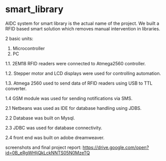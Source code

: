 # smart_library

AIDC system for smart library is the actual name of the project.
We built a RFID based smart solution which removes manual intervention in libraries.

2 basic units:
1. Microcontroller
2. PC

1.1. 2EM18 RFID readers were connected to Atmega2560 controller.

1.2. Stepper motor and LCD displays were used for controlling automation.

1.3. Atmega 2560 used to send data of RFID readers using USB to TTL converter.

1.4 GSM module was used for sending notifications via SMS.



2.1 Netbeans was used as IDE for database handling using JDBS.

2.2 Database was built on Mysql.

2.3 JDBC was used for database connectivity.

2.4 front end was built on adobe dreamweaver.



screenshots and final project report: https://drive.google.com/open?id=0B_eRgWHljQkLckNNTS05N0MzeTQ
